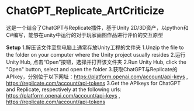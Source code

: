 # ChatGPT_Replicate_ArtCriticize
这是一个结合了ChatGPT与Replicate插件，基于Unity 2D/3D资产，以python和C#编写，能够在unity中运行的对于玩家画图作品进行评价的交互原型
 
 **Setup**
 1.解压该文件至您电脑上通常存放Unity工程的文件夹
 1.Unzip the file to the folder on your computer where the Unity project usually resides
 2.运行Unity Hub, 点击“Open”按钮，选择并打开该文件夹
 2.Run Unity Hub, click the "Open" button, select and open the folder
 3.获取ChatGPT与Replicate的APIkey，分别位于以下网址：https://platform.openai.com/account/api-keys , https://replicate.com/account/api-tokens
 3.Get the APIkeys for ChatGPT and Replicate, respectively at the following urls: https://platform.openai.com/account/api-keys , https://replicate.com/account/api-tokens
